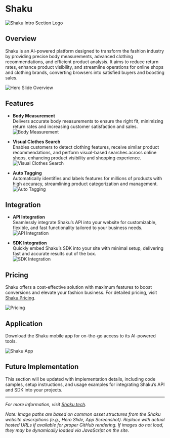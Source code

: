 # Shaku

![Shaku Intro Section Logo](https://shaku.tech/_next/image?url=%2Flogo%2Fnew-logo.png&w=96&q=75)

## Overview

Shaku is an AI-powered platform designed to transform the fashion industry by providing precise body measurements, advanced clothing recommendations, and efficient product analysis. It aims to reduce return rates, enhance product visibility, and streamline operations for online shops and clothing brands, converting browsers into satisfied buyers and boosting sales.

![Hero Slide Overview](https://shaku.tech/assets/images/hero-slide-overview.png)

## Features

- **Body Measurement**  
  Delivers accurate body measurements to ensure the right fit, minimizing return rates and increasing customer satisfaction and sales.  
  ![Body Measurement](https://shaku.tech/assets/images/body-measurement.png)

- **Visual Clothes Search**  
  Enables customers to detect clothing features, receive similar product recommendations, and perform visual-based searches across online shops, enhancing product visibility and shopping experience.  
  ![Visual Clothes Search](https://shaku.tech/assets/images/visual-clothes-search.png)

- **Auto Tagging**  
  Automatically identifies and labels features for millions of products with high accuracy, streamlining product categorization and management.  
  ![Auto Tagging](https://shaku.tech/assets/images/auto-tagging.png)

## Integration

- **API Integration**  
  Seamlessly integrate Shaku’s API into your website for customizable, flexible, and fast functionality tailored to your business needs.  
  ![API Integration](https://shaku.tech/assets/images/api-integration.png)

- **SDK Integration**  
  Quickly embed Shaku’s SDK into your site with minimal setup, delivering fast and accurate results out of the box.  
  ![SDK Integration](https://shaku.tech/assets/images/sdk-integration.png)

## Pricing

Shaku offers a cost-effective solution with maximum features to boost conversions and elevate your fashion business. For detailed pricing, visit [Shaku Pricing](https://shaku.tech/#pricing).

![Pricing](https://shaku.tech/assets/images/pricing.png)

## Application

Download the Shaku mobile app for on-the-go access to its AI-powered tools.

![Shaku App](https://shaku.tech/assets/images/shaku-app-screenshot.png)

## Future Implementation

This section will be updated with implementation details, including code samples, setup instructions, and usage examples for integrating Shaku’s API and SDK into your projects.

---

*For more information, visit [Shaku.tech](https://shaku.tech).*

*Note: Image paths are based on common asset structures from the Shaku website descriptions (e.g., Hero Slide, App Screenshot). Replace with actual hosted URLs if available for proper GitHub rendering. If images do not load, they may be dynamically loaded via JavaScript on the site.*
